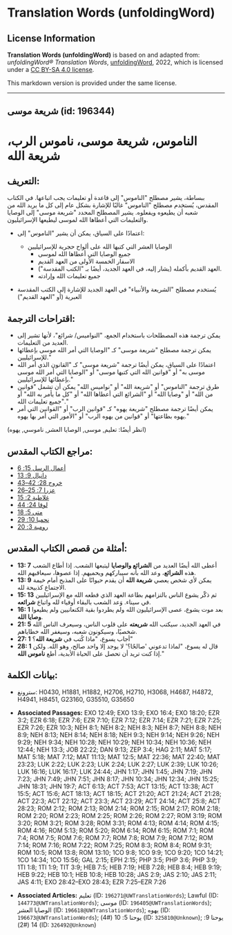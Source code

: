 # Translation Words (unfoldingWord)

## License Information

**Translation Words (unfoldingWord)** is based on and adapted from: _unfoldingWord® Translation Words_, [unfoldingWord](https://unfoldingword.org/utw), 2022, which is licensed under a [CC BY-SA 4.0 license](https://creativecommons.org/licenses/by-sa/4.0/legalcode.en).

This markdown version is provided under the same license.



--------------------------------

## شريعة موسى (id: 196344)

الناموس، شريعة موسى، ناموس الرب، شريعة الله
===========================================

التعريف:
--------

ببساطة، يشير مصطلح "الناموس" إلى قاعدة أو تعليمات يجب اتباعها. في الكتاب المقدس، يُستخدم مصطلح "الناموس" غالبًا للإشارة بشكل عام إلى كل ما يريد الله من شعبه أن يطيعوه ويفعلوه. يشير المصطلح المحدد "شريعة موسى" إلى الوصايا والتعليمات التي أعطاها الله لموسى ليطيعها الإسرائيليون.

* اعتمادًا على السياق، يمكن أن يشير "الناموس" إلى:

    + الوصايا العشر التي كتبها الله على ألواح حجرية للإسرائيليين
        + جميع الوصايا التي أعطاها الله لموسى
        + الاسفار الخمسة الأولى من العهد القديم
        + العهد القديم بأكمله (يشار إليه، في العهد الجديد، أيضًا بـ "الكتب المقدسة").
        + جميع تعليمات الله وإرادته
* يُستخدم مصطلح "الشريعة والأنبياء" في العهد الجديد للإشارة إلى الكتب المقدسة العبرية (أو "العهد القديم")

اقتراحات الترجمة:
-----------------

* يمكن ترجمة هذه المصطلحات باستخدام الجمع، "النواميس/ شرائع"، لأنها تشير إلى العديد من التعليمات.
* يمكن ترجمة مصطلح "شريعة موسى" كـ "الوصايا التي أمر الله موسى بإعطائها للإسرائيليين."
* اعتمادًا على السياق، يمكن أيضًا ترجمة "شريعة موسى" كـ "القانون الذي أمر الله موسى به" أو "قوانين الله التي كتبها موسى" أو "الوصايا التي أمر الله موسى بإعطائها للإسرائيليين."
* طرق ترجمة "الناموس" أو "شريعة الله" أو "نواميس الله" يمكن أن تشمل "قوانين من الله" أو "وصايا الله" أو "الشرائع التي أعطاها الله" أو "كل ما يأمر به الله" أو "جميع تعليمات الله."
* يمكن أيضًا ترجمة مصطلح "شريعة يهوه" كـ "قوانين الرب" أو "القوانين التي أمر يهوه بطاعتها" أو "قوانين من يهوه الرب" أو "الأمور التي أمر بها يهوه."

(انظر أيضًا: تعليم, موسى, الوصايا العشر, ناموسي, يهوه)

مراجع الكتاب المقدس:
--------------------

* [أعمال الرسل 15: 6](https://ref.ly/Acts15:6)
* [دانيال 9: 13](https://ref.ly/Dan9:13)
* [خروج 28: 42–43](https://ref.ly/Exod28:42-Exod28:43)
* [عزرا 7: 25–26](https://ref.ly/Ezra7:25-Ezra7:26)
* [غلاطية 2: 15](https://ref.ly/Gal2:15)
* [لوقا 24: 44](https://ref.ly/Luke24:44)
* [متى 5: 18](https://ref.ly/Matt5:18)
* [نحميا 10: 29](https://ref.ly/Neh10:29)
* [رومية 3: 20](https://ref.ly/Rom3:20)

أمثلة من قصص الكتاب المقدس:
---------------------------

* **13: 7** أعطى الله أيضًا العديد من **الشرائع والوصايا** ليتبعها الشعب. إذا أطاع الشعب هذه **الشرائع**، وعد الله بأنه سيباركهم ويحميهم. إذا عصوها، سيعاقبهم الله.
* **13: 9** يمكن لأي شخص يعصي **شريعة الله** أن يقدم حيوانًا على المذبح أمام خيمة الاجتماع كذبيحة لله.
* **15: 13** ثم ذكّر يشوع الناس بالتزامهم بطاعة العهد الذي قطعه الله مع الإسرائيليين في سيناء. وَعد الشعب بالبقاء أوفياء لله واتباع **شرائعه**.
* **16: 1** بعد موت يشوع، عصى الإسرائيليون الله ولم يطردوا بقية الكنعانيين ولم يطيعوا **وصايا الله**.
* **21: 5** في العهد الجديد، سيكتب الله **شريعته** على قلوب الناس، وسيعرف الناس الله شخصيًا، وسيكونون شعبه، وسيغفر الله خطاياهم.
* **27: 1** أجاب يسوع، "ماذا كُتب في **شريعة الله**؟"
* **28: 1** قال له يسوع، "لماذا تدعوني 'صالحًا؟' لا يوجد إلا واحد صالح، وهو الله. ولكن إذا كنت تريد أن تحصل على الحياة الأبدية، أطع **ناموس الله**."

بيانات الكلمة:
--------------

* سترونغ: H0430, H1881, H1882, H2706, H2710, H3068, H4687, H4872, H4941, H8451, G23160, G35510, G35650

* **Associated Passages:** EXO 12:49; EXO 13:9; EXO 16:4; EXO 18:20; EZR 3:2; EZR 6:18; EZR 7:6; EZR 7:10; EZR 7:12; EZR 7:14; EZR 7:21; EZR 7:25; EZR 7:26; EZR 10:3; NEH 8:1; NEH 8:2; NEH 8:3; NEH 8:7; NEH 8:8; NEH 8:9; NEH 8:13; NEH 8:14; NEH 8:18; NEH 9:3; NEH 9:14; NEH 9:26; NEH 9:29; NEH 9:34; NEH 10:28; NEH 10:29; NEH 10:34; NEH 10:36; NEH 12:44; NEH 13:3; JOB 22:22; DAN 9:13; ZEP 3:4; HAG 2:11; MAT 5:17; MAT 5:18; MAT 7:12; MAT 11:13; MAT 12:5; MAT 22:36; MAT 22:40; MAT 23:23; LUK 2:22; LUK 2:23; LUK 2:24; LUK 2:27; LUK 2:39; LUK 10:26; LUK 16:16; LUK 16:17; LUK 24:44; JHN 1:17; JHN 1:45; JHN 7:19; JHN 7:23; JHN 7:49; JHN 7:51; JHN 8:17; JHN 10:34; JHN 12:34; JHN 15:25; JHN 18:31; JHN 19:7; ACT 6:13; ACT 7:53; ACT 13:15; ACT 13:38; ACT 15:5; ACT 15:6; ACT 18:13; ACT 18:15; ACT 21:20; ACT 21:24; ACT 21:28; ACT 22:3; ACT 22:12; ACT 23:3; ACT 23:29; ACT 24:14; ACT 25:8; ACT 28:23; ROM 2:12; ROM 2:13; ROM 2:14; ROM 2:15; ROM 2:17; ROM 2:18; ROM 2:20; ROM 2:23; ROM 2:25; ROM 2:26; ROM 2:27; ROM 3:19; ROM 3:20; ROM 3:21; ROM 3:28; ROM 3:31; ROM 4:13; ROM 4:14; ROM 4:15; ROM 4:16; ROM 5:13; ROM 5:20; ROM 6:14; ROM 6:15; ROM 7:1; ROM 7:4; ROM 7:5; ROM 7:6; ROM 7:7; ROM 7:8; ROM 7:9; ROM 7:12; ROM 7:14; ROM 7:16; ROM 7:22; ROM 7:25; ROM 8:3; ROM 8:4; ROM 9:31; ROM 10:5; ROM 13:8; ROM 13:10; 1CO 9:8; 1CO 9:9; 1CO 9:20; 1CO 14:21; 1CO 14:34; 1CO 15:56; GAL 2:15; EPH 2:15; PHP 3:5; PHP 3:6; PHP 3:9; 1TI 1:8; 1TI 1:9; TIT 3:9; HEB 7:5; HEB 7:19; HEB 7:28; HEB 8:4; HEB 9:19; HEB 9:22; HEB 10:1; HEB 10:8; HEB 10:28; JAS 2:9; JAS 2:10; JAS 2:11; JAS 4:11; EXO 28:42–EXO 28:43; EZR 7:25–EZR 7:26
* **Associated Articles:** تعليم (ID: `196271@UWTranslationWords`); Lawful (ID: `144773@UWTranslationWords`); موسى (ID: `196405@UWTranslationWords`); الوصايا العشر (ID: `196618@UWTranslationWords`); يهوه (ID: `196673@UWTranslationWords`); يوحنا 5: 10 (#4) (ID: `325810@Unknown`); يوحنا 9: 14 (#2) (ID: `326492@Unknown`)

